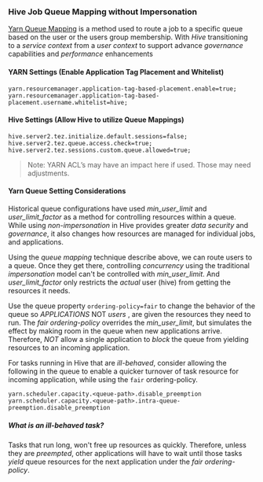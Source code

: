### Hive Job Queue Mapping without Impersonation

[Yarn Queue Mapping][1] is a method used to route a job to a specific queue based on the user or the users group membership.   With _Hive_ transitioning to a *service context* from a *user context* to support advance *governance* capabilities and *performance* enhancements

#### YARN Settings (Enable Application Tag Placement and Whitelist)

	yarn.resourcemanager.application-tag-based-placement.enable=true;
	yarn.resourcemanager.application-tag-based-placement.username.whitelist=hive;
	
#### Hive Settings (Allow Hive to utilize Queue Mappings)

	hive.server2.tez.initialize.default.sessions=false;
	hive.server2.tez.queue.access.check=true;
	hive.server2.tez.sessions.custom.queue.allowed=true;

> Note: YARN ACL’s may have an impact here if used.  Those may need adjustments.

#### Yarn Queue Setting Considerations

Historical queue configurations have used *min_user_limit*  and *user_limit_factor* as a method for controlling resources within a queue.  While using _non-impersonation_ in Hive provides greater *data security* and *governance*, it also changes how resources are managed for individual jobs, and applications.

Using the *queue mapping* technique describe above, we can route users to a queue.  Once they get there, controlling _concurrency_ using the traditional _impersonation_ model can't be controlled with *min_user_limit*.  And *user_limit_factor* only restricts the *actual* user (hive) from getting the resources it needs.

Use the queue property `ordering-policy=fair` to change the behavior of the queue so *APPLICATIONS* NOT _users_ ,  are given the resources they need to run.  The _fair ordering-policy_ overrides the *min_user_limit*, but simulates the effect by making room in the queue when new applications arrive.  Therefore, *NOT* allow a single application to *block* the queue from yielding resources to an incoming application.

For tasks running in Hive that are *ill-behaved*, consider allowing the following in the queue to enable a quicker turnover of task resource for incoming application, while using the `fair` ordering-policy.

	yarn.scheduler.capacity.<queue-path>.disable_preemption
	yarn.scheduler.capacity.<queue-path>.intra-queue-preemption.disable_preemption

##### What is an *ill-behaved* task?

Tasks that run long, won't free up resources as quickly.  Therefore, unless they are *preempted*, other applications will have to wait until those tasks _yield_ queue resources for the next application under the _fair ordering-policy_.

[1]:	https://hadoop.apache.org/docs/r3.1.4/hadoop-yarn/hadoop-yarn-site/CapacityScheduler.html#Features


